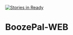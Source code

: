 [![Stories in Ready](https://badge.waffle.io/BoozePal/BoozePal-WEB.png?label=ready&title=Ready)](https://waffle.io/BoozePal/BoozePal-WEB)
# BoozePal-WEB